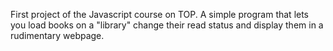 First project of the Javascript course on TOP. A simple program that lets you load books on a "library" change their read status and display them in a rudimentary webpage.